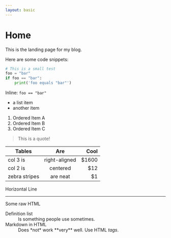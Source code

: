 ```yaml
---
layout: basic
---
```


# Home

This is the landing page for my blog.

Here are some code snippets:
```python
# This is a small test
foo = "bar"
if foo == "bar":
    print('foo equals "bar"')
```

Inline: `foo == "bar"`

- a list item
- another item

1. Ordered Item A
2. Ordered Item B
3. Ordered Item C

> This is a quote!

| Tables        | Are           | Cool  |
| ------------- |:-------------:| -----:|
| col 3 is      | right-aligned | $1600 |
| col 2 is      | centered      |   $12 |
| zebra stripes | are neat      |    $1 |

Horizontal Line

---

Some raw HTML

<dl>
  <dt>Definition list</dt>
  <dd>Is something people use sometimes.</dd>

  <dt>Markdown in HTML</dt>
  <dd>Does *not* work **very** well. Use HTML <em>tags</em>.</dd>
</dl>
